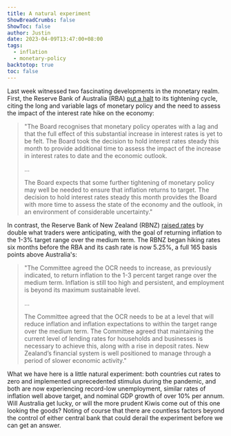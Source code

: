 ```yaml
---
title: A natural experiment
ShowBreadCrumbs: false
ShowToc: false
author: Justin
date: 2023-04-09T13:47:00+08:00
tags:
  - inflation
  - monetary-policy
backtotop: true
toc: false
---
```


Last week witnessed two fascinating developments in the monetary realm. First, the Reserve Bank of Australia (RBA) [put a halt](https://www.rba.gov.au/media-releases/2023/mr-23-08.html) to its tightening cycle, citing the long and variable lags of monetary policy and the need to assess the impact of the interest rate hike on the economy:

> "The Board recognises that monetary policy operates with a lag and that the full effect of this substantial increase in interest rates is yet to be felt. The Board took the decision to hold interest rates steady this month to provide additional time to assess the impact of the increase in interest rates to date and the economic outlook.
>
>...
>
> The Board expects that some further tightening of monetary policy may well be needed to ensure that inflation returns to target. The decision to hold interest rates steady this month provides the Board with more time to assess the state of the economy and the outlook, in an environment of considerable uncertainty."

In contrast, the Reserve Bank of New Zealand (RBNZ) [raised rates](https://www.rbnz.govt.nz/hub/news/2023/04/official-cash-rate-increased-to-5-25-percent) by double what traders were anticipating, with the goal of returning inflation to the 1-3% target range over the medium term. The RBNZ began hiking rates six months before the RBA and its cash rate is now 5.25%, a full 165 basis points above Australia's:

> "The Committee agreed the OCR needs to increase, as previously indicated, to return inflation to the 1-3 percent target range over the medium term. Inflation is still too high and persistent, and employment is beyond its maximum sustainable level.
>
>...
>
> The Committee agreed that the OCR needs to be at a level that will reduce inflation and inflation expectations to within the target range over the medium term. The Committee agreed that maintaining the current level of lending rates for households and businesses is necessary to achieve this, along with a rise in deposit rates. New Zealand’s financial system is well positioned to manage through a period of slower economic activity."

What we have here is a little natural experiment: both countries cut rates to zero and implemented unprecedented stimulus during the pandemic, and both are now experiencing record-low unemployment, similar rates of inflation well above target, and nominal GDP growth of over 10% per annum. Will Australia get lucky, or will the more prudent Kiwis come out of this one looking the goods? Noting of course that there are countless factors beyond the control of either central bank that could derail the experiment before we can get an answer.